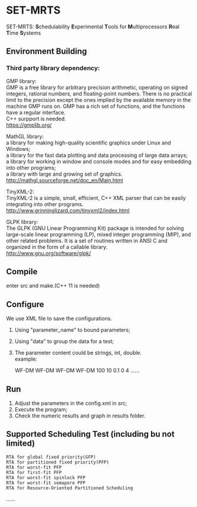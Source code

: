 # SET-MRTS
SET-MRTS: **S**chedulability **E**xperimental **T**ools for **M**ultiprocessors **R**eal **T**ime **S**ystems
## Environment Building
### Third party library dependency:<br/>
  GMP library:<br/>
    GMP is a free library for arbitrary precision arithmetic, operating on signed integers, rational numbers, and floating-point numbers. There is no practical limit to the precision except the ones implied by the available memory in the machine GMP runs on. GMP has a rich set of functions, and the functions have a regular interface.<br/>
    C++ surpport is needed.<br/>
    https://gmplib.org/<br/>

  MathGL library:<br/>
    a library for making high-quality scientific graphics under Linux and Windows;<br/>
    a library for the fast data plotting and data processing of large data arrays;<br/>
    a library for working in window and console modes and for easy embedding into other programs;<br/>
    a library with large and growing set of graphics.<br/>
    http://mathgl.sourceforge.net/doc_en/Main.html<br/>

  TinyXML-2:<br/>
    TinyXML-2 is a simple, small, efficient, C++ XML parser that can be easily integrating into other programs.<br/>
    http://www.grinninglizard.com/tinyxml2/index.html<br/>

  GLPK library:<br/>
	The GLPK (GNU Linear Programming Kit) package is intended for solving large-scale linear programming (LP), mixed integer programming (MIP), and other related problems. It is a set of routines written in ANSI C and organized in the form of a callable library. <br/>
	http://www.gnu.org/software/glpk/<br/>

## Compile
enter src and make.(C++ 11 is needed)<br/>

## Configure
We use XML file to save the configurations.<br/>
1. Using "parameter_name" to bound parameters;<br/>
2. Using "data" to group the data for a test;<br/>
3. The parameter content could be strings, int, double.<br/>
example:<br/>

	<parameters>
		<schedulability_test>
			<data TEST_TYPE="0">WF-DM</data>
			<data TEST_TYPE="1">WF-DM</data>
			<data TEST_TYPE="2">WF-DM</data>
			<data TEST_TYPE="8">WF-DM</data>
		</schedulability_test>
		<experiment_times>100</experiment_times>
		<lambda>
			<data>10</data>
		</lambda>
		<step>
			<data>0.1</data>
		</step>
		<init_utilization_range>
			<data>
				<min>0</min>
				<max>4</max>
			</data>
		</init_utilization_range>
		......
	</parameters>

## Run
1. Adjust the parameters in the config.xml in src;
2. Execute the program;
3. Check the numeric results and graph in results folder.

## Supported Scheduling Test (including bu not limited)
	RTA for global fixed priority(GFP)
	RTA for partitioned fixed priority(PFP)
	RTA for worst-fit PFP
	RTA for first-fit PFP
	RTA for worst-fit spinlock PFP
	RTA for worst-fit semapore PFP
	RTA for Resource-Oriented Partitioned Scheduling
  ......
